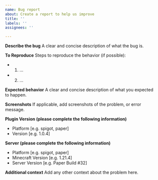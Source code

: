 ```yaml
---
name: Bug report
about: Create a report to help us improve
title: ''
labels: ''
assignees: ''

---
```


**Describe the bug**
A clear and concise description of what the bug is.

**To Reproduce**
Steps to reproduce the behavior (if possible):
- 1. ...
- 2. ...

**Expected behavior**
A clear and concise description of what you expected to happen.

**Screenshots**
If applicable, add screenshots of the problem, or error message.

**Plugin Version (please complete the following information)**
 - Platform [e.g. spigot, paper]
 - Version [e.g. 1.0.4]

**Server (please complete the following information)**
 - Platform [e.g. spigot, paper]
 - Minecraft Version [e.g. 1.21.4]
 - Server Version [e.g. Paper Build #32]

**Additional context**
Add any other context about the problem here.
